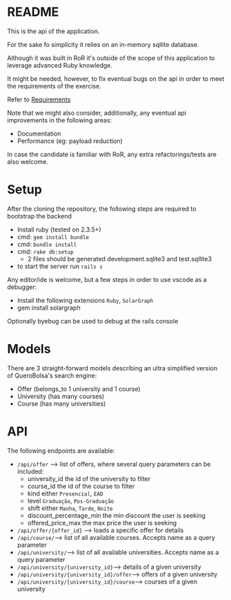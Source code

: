 # README

This is the api of the application.

For the sake fo simplicity it relies on an in-memory sqllite database.

Although it was built in RoR it's outside of the scope of this application to leverage advanced
Ruby knowledge.

It might be needed, however, to fix eventual bugs on the api in order to meet the requirements of the exercise.

Refer to [Requirements](../../Requirements.md)


Note that we might also consider, additionally, any eventual api improvements in the following areas:

* Documentation
* Performance (eg: payload reduction)

In case the candidate is familiar with RoR,
any extra refactorings/tests are also welcome.


# Setup

After the cloning the repository, the following steps are required to bootstrap the backend

* Install ruby (tested on 2.3.5+)
* cmd: `gem install bundle`
* cmd: `bundle install`
* cmd: `rake db:setup`
  * 2 files should be generated development.sqlite3 and test.sqllite3
* to start the server run `rails s`

Any editor/ide is welcome, but a few steps in order to use vscode as a debugger:

* Install the following extensions `Ruby`, `SolarGraph`
* gem install solargraph

Optionally byebug can be used to debug at the rails console


# Models

There are 3 straight-forward models describing an ultra simplified version of QueroBolsa's search engine:

* Offer (belongs_to 1 university and 1 course)
* University (has many courses)
* Course (has many universities)

# API

The following endpoints are available:

* `/api/offer` --> list of offers, where several query parameters can be included:
  * university_id the id of the university to filter
  * course_id the id of the course to filter
  * kind either `Presencial`, `EAD`
  * level `Graduação`, `Pos-Graduação`
  * shift either `Manha`, `Tarde`, `Noite`
  * discount_percentage_min the min discount the user is seeking
  * offered_price_max the max price the user is seeking
* `/api/offer/{offer_id}` --> loads a specific offer for details
* `/api/course/`--> list of all available courses. Accepts name as a query parameter
* `/api/university/`--> list of all available universities. Accepts name as a query parameter
* `/api/university/{university_id}`--> details of a given university
* `/api/university/{university_id}/offer`--> offers of a given university
* `/api/university/{university_id}/course`--> courses of a given university
